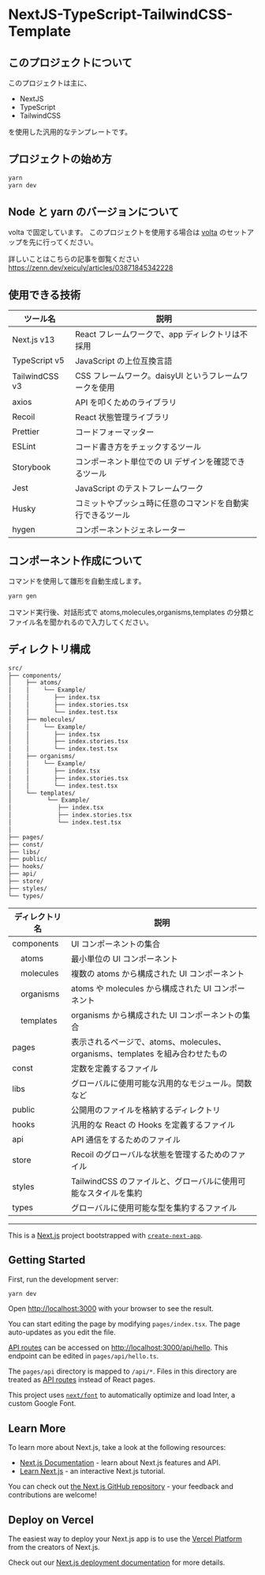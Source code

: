 # NextJS-TypeScript-TailwindCSS-Template

## このプロジェクトについて

このプロジェクトは主に、

- NextJS
- TypeScript
- TailwindCSS

を使用した汎用的なテンプレートです。

## プロジェクトの始め方

```bash
yarn
yarn dev
```

## Node と yarn のバージョンについて

volta で固定しています。
このプロジェクトを使用する場合は [volta](https://volta.sh/) のセットアップを先に行ってください。

詳しいことはこちらの記事を御覧ください
https://zenn.dev/xeiculy/articles/03871845342228

## 使用できる技術

| ツール名       | 説明                                                       |
| -------------- | ---------------------------------------------------------- |
| Next.js v13    | React フレームワークで、app ディレクトリは不採用           |
| TypeScript v5  | JavaScript の上位互換言語                                  |
| TailwindCSS v3 | CSS フレームワーク。daisyUI というフレームワークを使用     |
| axios          | API を叩くためのライブラリ                                 |
| Recoil         | React 状態管理ライブラリ                                   |
| Prettier       | コードフォーマッター                                       |
| ESLint         | コード書き方をチェックするツール                           |
| Storybook      | コンポーネント単位での UI デザインを確認できるツール       |
| Jest           | JavaScript のテストフレームワーク                          |
| Husky          | コミットやプッシュ時に任意のコマンドを自動実行できるツール |
| hygen          | コンポーネントジェネレーター                               |

## コンポーネント作成について

コマンドを使用して雛形を自動生成します。

```sh
yarn gen
```

コマンド実行後、対話形式で atoms,molecules,organisms,templates の分類とファイル名を聞かれるので入力してください。

## ディレクトリ構成

```sh
src/
├── components/
│    ├── atoms/
│    │    └── Example/
│    │       ├── index.tsx
│    │       ├── index.stories.tsx
│    │       └── index.test.tsx
│    ├── molecules/
│    │    └── Example/
│    │       ├── index.tsx
│    │       ├── index.stories.tsx
│    │       └── index.test.tsx
│    ├── organisms/
│    │    └── Example/
│    │       ├── index.tsx
│    │       ├── index.stories.tsx
│    │       └── index.test.tsx
│    └── templates/
│          └── Example/
│             ├── index.tsx
│             ├── index.stories.tsx
│             └── index.test.tsx
│
├── pages/
├── const/
├── libs/
├── public/
├── hooks/
├── api/
├── store/
├── styles/
└── types/
```

| ディレクトリ名                    | 説明                                                                          |
| --------------------------------- | ----------------------------------------------------------------------------- |
| components                        | UI コンポーネントの集合                                                       |
| &nbsp;&nbsp;&nbsp;&nbsp;atoms     | 最小単位の UI コンポーネント                                                  |
| &nbsp;&nbsp;&nbsp;&nbsp;molecules | 複数の atoms から構成された UI コンポーネント                                 |
| &nbsp;&nbsp;&nbsp;&nbsp;organisms | atoms や molecules から構成された UI コンポーネント                           |
| &nbsp;&nbsp;&nbsp;&nbsp;templates | organisms から構成された UI コンポーネントの集合                              |
| pages                             | 表示されるページで、atoms、molecules、organisms、templates を組み合わせたもの |
| const                             | 定数を定義するファイル                                                        |
| libs                              | グローバルに使用可能な汎用的なモジュール。関数など                            |
| public                            | 公開用のファイルを格納するディレクトリ                                        |
| hooks                             | 汎用的な React の Hooks を定義するファイル                                    |
| api                               | API 通信をするためのファイル                                                  |
| store                             | Recoil のグローバルな状態を管理するためのファイル                             |
| styles                            | TailwindCSS のファイルと、グローバルに使用可能なスタイルを集約                |
| types                             | グローバルに使用可能な型を集約するファイル                                    |

<hr>

This is a [Next.js](https://nextjs.org/) project bootstrapped with [`create-next-app`](https://github.com/vercel/next.js/tree/canary/packages/create-next-app).

## Getting Started

First, run the development server:

```bash
yarn dev
```

Open [http://localhost:3000](http://localhost:3000) with your browser to see the result.

You can start editing the page by modifying `pages/index.tsx`. The page auto-updates as you edit the file.

[API routes](https://nextjs.org/docs/api-routes/introduction) can be accessed on [http://localhost:3000/api/hello](http://localhost:3000/api/hello). This endpoint can be edited in `pages/api/hello.ts`.

The `pages/api` directory is mapped to `/api/*`. Files in this directory are treated as [API routes](https://nextjs.org/docs/api-routes/introduction) instead of React pages.

This project uses [`next/font`](https://nextjs.org/docs/basic-features/font-optimization) to automatically optimize and load Inter, a custom Google Font.

## Learn More

To learn more about Next.js, take a look at the following resources:

- [Next.js Documentation](https://nextjs.org/docs) - learn about Next.js features and API.
- [Learn Next.js](https://nextjs.org/learn) - an interactive Next.js tutorial.

You can check out [the Next.js GitHub repository](https://github.com/vercel/next.js/) - your feedback and contributions are welcome!

## Deploy on Vercel

The easiest way to deploy your Next.js app is to use the [Vercel Platform](https://vercel.com/new?utm_medium=default-template&filter=next.js&utm_source=create-next-app&utm_campaign=create-next-app-readme) from the creators of Next.js.

Check out our [Next.js deployment documentation](https://nextjs.org/docs/deployment) for more details.
